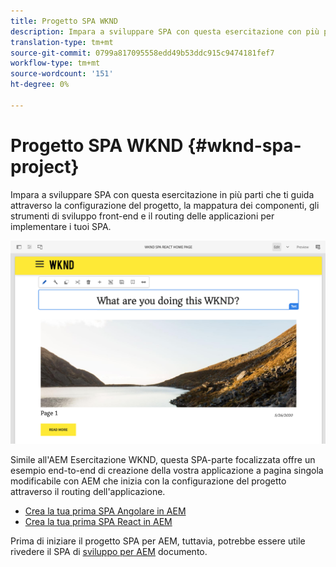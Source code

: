 ```yaml
---
title: Progetto SPA WKND
description: Impara a sviluppare SPA con questa esercitazione con più parti che ti guida attraverso la configurazione del progetto, la mappatura dei componenti, gli strumenti di sviluppo front-end e il routing delle applicazioni per implementare i tuoi SPA con React e Angular.
translation-type: tm+mt
source-git-commit: 0799a817095558edd49b53ddc915c9474181fef7
workflow-type: tm+mt
source-wordcount: '151'
ht-degree: 0%

---
```



# Progetto SPA WKND {#wknd-spa-project}

Impara a sviluppare SPA con questa esercitazione in più parti che ti guida attraverso la configurazione del progetto, la mappatura dei componenti, gli strumenti di sviluppo front-end e il routing delle applicazioni per implementare i tuoi SPA.

![Progetto SPA WKND](assets/wknd-spa-project.png)

Simile all&#39;AEM Esercitazione WKND, questa SPA-parte focalizzata offre un esempio end-to-end di creazione della vostra applicazione a pagina singola modificabile con AEM che inizia con la configurazione del progetto attraverso il routing dell&#39;applicazione.

* [Crea la tua prima SPA Angolare in AEM](https://docs.adobe.com/content/help/en/experience-manager-learn/spa-angular-tutorial/overview.html)
* [Crea la tua prima SPA React in AEM](https://docs.adobe.com/content/help/en/experience-manager-learn/spa-react-tutorial/overview.html)

Prima di iniziare il progetto SPA per AEM, tuttavia, potrebbe essere utile rivedere il SPA di [sviluppo per AEM](developing.md) documento.
